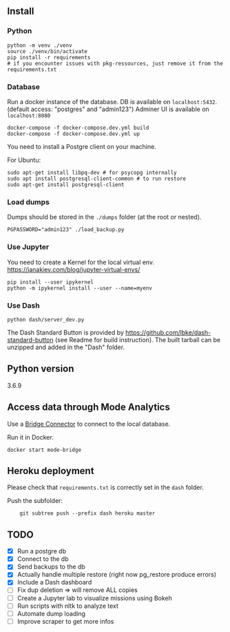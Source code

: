 ## Install

### Python

```
python -m venv ./venv
source ./venv/bin/activate
pip install -r requirements
# if you encounter issues with pkg-ressources, just remove it from the requirements.txt
```

### Database

Run a docker instance of the database.
DB is available on `localhost:5432`. (default access: "postgres" and "admin123")
Adminer UI is available on `localhost:8080`

```
docker-compose -f docker-compose.dev.yml build
docker-compose -f docker-compose.dev.yml up
```

You need to install a Postgre client on your machine.

For Ubuntu:

```
sudo apt-get install libpq-dev # for psycopg internally
sudo apt install postgresql-client-common # to run restore
sudo apt-get install postgresql-client
```

### Load dumps

Dumps should be stored in the `./dumps` folder (at the root or nested).

```
PGPASSWORD="admin123" ./load_backup.py
```

### Use Jupyter

You need to create a Kernel for the local virtual env.
https://janakiev.com/blog/jupyter-virtual-envs/

```
pip install --user ipykernel
python -m ipykernel install --user --name=myenv
```

### Use Dash

```
python dash/server_dev.py
```

The Dash Standard Button is provided by https://github.com/lbke/dash-standard-button (see Readme for build instruction). The built tarball can be unzipped and added in the "Dash" folder.

## Python version

3.6.9

## Access data through Mode Analytics

Use a [Bridge Connector](https://mode.com/help/articles/how-mode-connects/#run-bridge-in-a-docker-container) to connect to the local database.

Run it in Docker.

```
docker start mode-bridge
```

## Heroku deployment

Please check that `requirements.txt` is correctly set in the `dash` folder.

Push the subfolder:

```
    git subtree push --prefix dash heroku master
```

## TODO

- [x] Run a postgre db
- [x] Connect to the db
- [x] Send backups to the db
- [x] Actually handle multiple restore (right now pg_restore produce errors)
- [x] Include a Dash dashboard
- [ ] Fix dup deletion => will remove ALL copies
- [ ] Create a Jupyter lab to visualize missions using Bokeh
- [ ] Run scripts with nltk to analyze text
- [ ] Automate dump loading
- [ ] Improve scraper to get more infos
